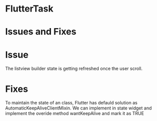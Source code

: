 # FlutterTask

# Issues and Fixes
  # Issue
  The listview builder state is getting refreshed once the user scroll.
  # Fixes
  To maintain the state of an class, Flutter has defauld solution as AutomaticKeepAliveClientMixin.
  We can implement in state widget and implement the overide method wantKeepAlive and mark it as TRUE

  
